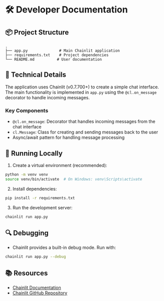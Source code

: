 # 🛠️ Developer Documentation

## 📦 Project Structure

```
.
├── app.py              # Main Chainlit application
├── requirements.txt    # Project dependencies
└── README.md          # User documentation
```

## 🔧 Technical Details

The application uses Chainlit (v0.7.700+) to create a simple chat interface. The main functionality is implemented in `app.py` using the `@cl.on_message` decorator to handle incoming messages.

### Key Components

- `@cl.on_message`: Decorator that handles incoming messages from the chat interface
- `cl.Message`: Class for creating and sending messages back to the user
- Async/await pattern for handling message processing

## 🚀 Running Locally

1. Create a virtual environment (recommended):
```bash
python -m venv venv
source venv/bin/activate  # On Windows: venv\Scripts\activate
```

2. Install dependencies:
```bash
pip install -r requirements.txt
```

3. Run the development server:
```bash
chainlit run app.py
```

## 🔍 Debugging

- Chainlit provides a built-in debug mode. Run with:
```bash
chainlit run app.py --debug
```

## 📚 Resources

- [Chainlit Documentation](https://docs.chainlit.io)
- [Chainlit GitHub Repository](https://github.com/Chainlit/chainlit) 